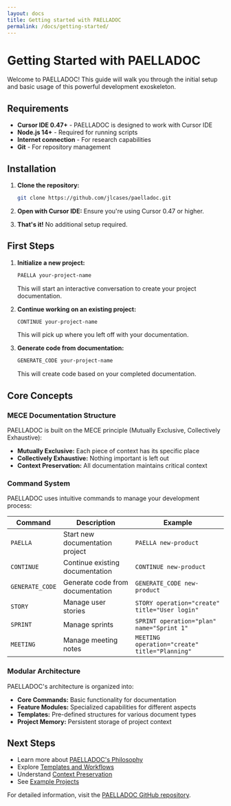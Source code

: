 ```yaml
---
layout: docs
title: Getting started with PAELLADOC
permalink: /docs/getting-started/
---
```


# Getting Started with PAELLADOC

Welcome to PAELLADOC! This guide will walk you through the initial setup and basic usage of this powerful development exoskeleton.

## Requirements

- **Cursor IDE 0.47+** - PAELLADOC is designed to work with Cursor IDE
- **Node.js 14+** - Required for running scripts
- **Internet connection** - For research capabilities
- **Git** - For repository management

## Installation

1. **Clone the repository:**
   ```bash
   git clone https://github.com/jlcases/paelladoc.git
   ```

2. **Open with Cursor IDE:**
   Ensure you're using Cursor 0.47 or higher.

3. **That's it!** No additional setup required.

## First Steps

1. **Initialize a new project:**
   ```bash
   PAELLA your-project-name
   ```
   This will start an interactive conversation to create your project documentation.

2. **Continue working on an existing project:**
   ```bash
   CONTINUE your-project-name
   ```
   This will pick up where you left off with your documentation.

3. **Generate code from documentation:**
   ```bash
   GENERATE_CODE your-project-name
   ```
   This will create code based on your completed documentation.

## Core Concepts

### MECE Documentation Structure

PAELLADOC is built on the MECE principle (Mutually Exclusive, Collectively Exhaustive):
- **Mutually Exclusive:** Each piece of context has its specific place
- **Collectively Exhaustive:** Nothing important is left out
- **Context Preservation:** All documentation maintains critical context

### Command System

PAELLADOC uses intuitive commands to manage your development process:

| Command | Description | Example |
|---------|-------------|---------|
| `PAELLA` | Start new documentation project | `PAELLA new-product` |
| `CONTINUE` | Continue existing documentation | `CONTINUE new-product` |
| `GENERATE_CODE` | Generate code from documentation | `GENERATE_CODE new-product` |
| `STORY` | Manage user stories | `STORY operation="create" title="User login"` |
| `SPRINT` | Manage sprints | `SPRINT operation="plan" name="Sprint 1"` |
| `MEETING` | Manage meeting notes | `MEETING operation="create" title="Planning"` |

### Modular Architecture

PAELLADOC's architecture is organized into:
- **Core Commands:** Basic functionality for documentation
- **Feature Modules:** Specialized capabilities for different aspects
- **Templates:** Pre-defined structures for various document types
- **Project Memory:** Persistent storage of project context

## Next Steps

- Learn more about [PAELLADOC's Philosophy](/docs/philosophy/)
- Explore [Templates and Workflows](/docs/templates/)
- Understand [Context Preservation](/docs/context-preservation/)
- See [Example Projects](/docs/examples/)

For detailed information, visit the [PAELLADOC GitHub repository](https://github.com/jlcases/paelladoc).